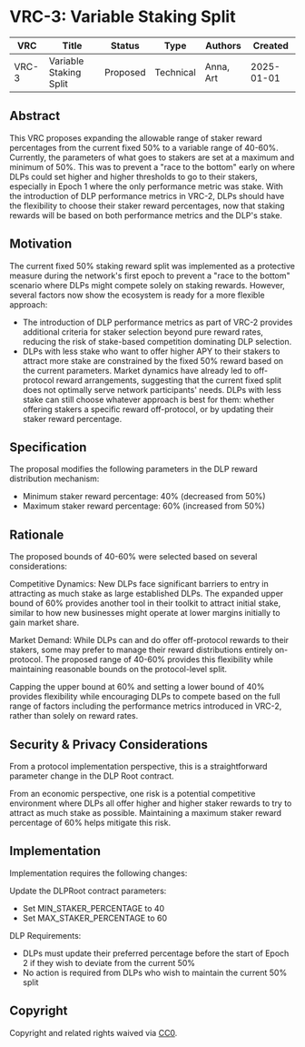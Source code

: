 # VRC-3: Variable Staking Split

| VRC   | Title                  | Status | Type      | Authors    | Created    |
|-------|------------------------|--------|-----------|------------|------------|
| VRC-3 | Variable Staking Split | Proposed  | Technical | Anna, Art  | 2025-01-01 |

## Abstract

This VRC proposes expanding the allowable range of staker reward percentages from the current fixed 50% to a variable range of 40-60%. Currently, the parameters of what goes to stakers are set at a maximum and minimum of 50%. This was to prevent a "race to the bottom" early on where DLPs could set higher and higher thresholds to go to their stakers, especially in Epoch 1 where the only performance metric was stake. With the introduction of DLP performance metrics in VRC-2, DLPs should have the flexibility to choose their staker reward percentages, now that staking rewards will be based on both performance metrics and the DLP's stake.

## Motivation

The current fixed 50% staking reward split was implemented as a protective measure during the network's first epoch to prevent a "race to the bottom" scenario where DLPs might compete solely on staking rewards. However, several factors now show the ecosystem is ready for a more flexible approach:
- The introduction of DLP performance metrics as part of VRC-2 provides additional criteria for staker selection beyond pure reward rates, reducing the risk of stake-based competition dominating DLP selection.
- DLPs with less stake who want to offer higher APY to their stakers to attract more stake are constrained by the fixed 50% reward based on the current parameters. Market dynamics have already led to off-protocol reward arrangements, suggesting that the current fixed split does not optimally serve network participants' needs. DLPs with less stake can still choose whatever approach is best for them: whether offering stakers a specific reward off-protocol, or by updating their staker reward percentage. 

## Specification

The proposal modifies the following parameters in the DLP reward distribution mechanism:
- Minimum staker reward percentage: 40% (decreased from 50%)
- Maximum staker reward percentage: 60% (increased from 50%)

## Rationale

The proposed bounds of 40-60% were selected based on several considerations: 

Competitive Dynamics: New DLPs face significant barriers to entry in attracting as much stake as large established DLPs. The expanded upper bound of 60% provides another tool in their toolkit to attract initial stake, similar to how new businesses might operate at lower margins initially to gain market share.

Market Demand: While DLPs can and do offer off-protocol rewards to their stakers, some may prefer to manage their reward distributions entirely on-protocol. The proposed range of 40-60% provides this flexibility while maintaining reasonable bounds on the protocol-level split.

Capping the upper bound at 60% and setting a lower bound of 40% provides flexibility while encouraging DLPs to compete based on the full range of factors including the performance metrics introduced in VRC-2, rather than solely on reward rates.

## Security & Privacy Considerations

From a protocol implementation perspective, this is a straightforward parameter change in the DLP Root contract.

From an economic perspective, one risk is a potential competitive environment where DLPs all offer higher and higher staker rewards to try to attract as much stake as possible. Maintaining a maximum staker reward percentage of 60% helps mitigate this risk.

## Implementation

Implementation requires the following changes:

Update the DLPRoot contract parameters:
- Set MIN_STAKER_PERCENTAGE to 40
- Set MAX_STAKER_PERCENTAGE to 60

DLP Requirements:
- DLPs must update their preferred percentage before the start of Epoch 2 if they wish to deviate from the current 50%
- No action is required from DLPs who wish to maintain the current 50% split

## Copyright

Copyright and related rights waived via [CC0](https://creativecommons.org/publicdomain/zero/1.0/).
